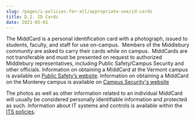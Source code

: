 ```yaml
---
slug: /pages/i-policies-for-all/appropriate-use/id-cards
title: D.2. ID Cards
date: 2021-05-01
---
```

The MiddCard is a personal identification card with a photograph, issued to students, faculty, and staff for use on-campus.  Members of the Middlebury community are asked to carry their cards while on campus.  MiddCards are not transferable and must be presented on request to authorized Middlebury representatives, including Public Safety/Campus Security and other officials. Information on obtaining a MiddCard at the Vermont campus is available on [Public Safety’s website](https://www.middlebury.edu/office/public-safety). Information on obtaining a MiddCard on the Monterey campus is available on [Campus Security's website](https://www.middlebury.edu/institute/offices-services/security)

The photos as well as other information related to an individual MiddCard will usually be considered personally identifiable information and protected as such. Information about IT systems and controls is available within the [ITS policies](https://www.middlebury.edu/office/information-technology-services/policies).
